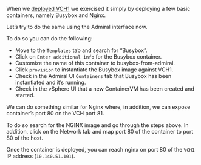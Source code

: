 
When we [deployed VCH1](install-configure-vch.md) we exercised it simply by deploying a few basic containers, namely Busybox and Nginx.

Let’s try to do the same using the Admiral interface now.

To do so you can do the following:

*   Move to the `Templates` tab and search for “Busybox”.
*   Click on `Enter additional info` for the Busybox container.
*   Customize the name of this container to busybox-from-admiral.
*   Click `provision` to instantiate the Busybox image against VCH1.
*   Check in the Admiral UI `Containers` tab that Busybox has been instantiated and it’s running.
*   Check in the vSphere UI that a new ContainerVM has been created and started.

We can do something similar for Nginx where, in addition, we can expose container’s port 80 on the VCH port 81.

To do so search for the NGINX image and go through the steps above. In addition, click on the Network tab and map port 80 of the container to port 80 of the host.

Once the container is deployed, you can reach nginx on port 80 of the `VCH1` IP address (`10.140.51.101`).
